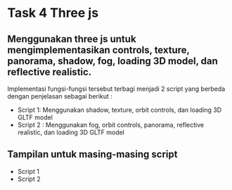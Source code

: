 # Task 4 Three js
## Menggunakan three js untuk mengimplementasikan controls, texture, panorama, shadow, fog, loading 3D model, dan reflective realistic. 
Implementasi fungsi-fungsi tersebut terbagi menjadi 2 script yang berbeda dengan penjelasan sebagai berikut : <br/>
- Script 1: Menggunakan shadow, texture, orbit controls, dan loading 3D GLTF model
- Script 2 : Menggunakan fog, orbit controls, panorama, reflective realistic, dan loading 3D GLTF model<br/>
## Tampilan untuk masing-masing script
- Script 1
- Script 2

